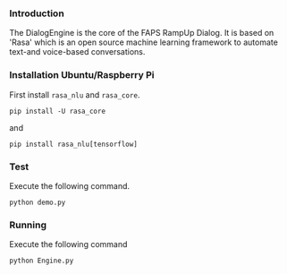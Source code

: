 ### Introduction
The DialogEngine is the core of the FAPS RampUp Dialog. It is based on 'Rasa' which is an open source machine learning framework to automate text-and voice-based conversations. 


### Installation Ubuntu/Raspberry Pi

First install `rasa_nlu`  and `rasa_core`.

    pip install -U rasa_core
    
and

    pip install rasa_nlu[tensorflow]
        


### Test

Execute the following command.

    python demo.py
    
### Running

Execute the following command 

    python Engine.py
